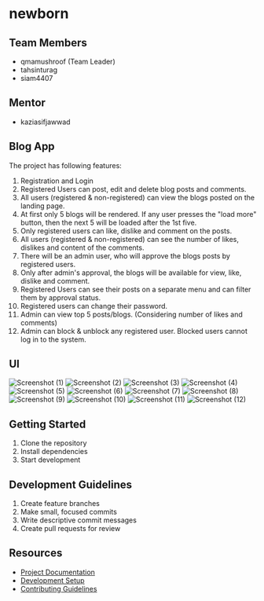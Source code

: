 # newborn

## Team Members
- qmamushroof (Team Leader)
- tahsinturag
- siam4407

## Mentor
- kaziasifjawwad

## Blog App
The project has following features:
1. Registration and Login
1. Registered Users can post, edit and delete blog posts and comments.
1. All users (registered & non-registered) can view the blogs posted on the landing page.
1. At first only 5 blogs will be rendered. If any user presses the "load more" button, then the next 5 will be loaded after the 1st five.
1. Only registered users can like, dislike and comment on the posts.
1. All users  (registered & non-registered) can see the number of likes, dislikes and content of the comments.
1. There will be an admin user, who will approve the blogs posts by registered users.
1. Only after admin's approval, the blogs will be available for view, like, dislike and comment.
1. Registered Users can see their posts on a separate menu and can filter them by approval status.
1. Registered users can change their password.
1. Admin can view top 5 posts/blogs. (Considering number of likes and comments)
1. Admin can block & unblock  any registered user. Blocked users cannot log in to the system.

## UI
![Screenshot (1)](https://github.com/user-attachments/assets/559187b6-507c-4f48-a354-0714dd79eec7)
![Screenshot (2)](https://github.com/user-attachments/assets/84c14510-f189-4c01-aa8c-3a344eddded1)
![Screenshot (3)](https://github.com/user-attachments/assets/59e27406-a528-4d9e-9c51-53a07f124dd4)
![Screenshot (4)](https://github.com/user-attachments/assets/584ccad9-231f-466b-834a-6240f12389c2)
![Screenshot (5)](https://github.com/user-attachments/assets/8bc97196-b966-4563-8fe3-0710c1cff772)
![Screenshot (6)](https://github.com/user-attachments/assets/2237118f-8908-4cbc-8f07-911c66035c68)
![Screenshot (7)](https://github.com/user-attachments/assets/5b1c5b25-569a-434d-9093-b32799100e82)
![Screenshot (8)](https://github.com/user-attachments/assets/55834173-5fa9-485a-a27f-cfaf61b2bc81)
![Screenshot (9)](https://github.com/user-attachments/assets/200597ab-299d-43b8-bcf3-e098075b67dd)
![Screenshot (10)](https://github.com/user-attachments/assets/e4f3f95c-ed4c-4f0e-a490-b28e2430a517)
![Screenshot (11)](https://github.com/user-attachments/assets/933a4275-6fd0-4f78-80ee-85d8bd08e485)
![Screenshot (12)](https://github.com/user-attachments/assets/fcad2bb3-ad5a-435b-ab34-f01c3e86ed61)

## Getting Started
1. Clone the repository
2. Install dependencies
3. Start development

## Development Guidelines
1. Create feature branches
2. Make small, focused commits
3. Write descriptive commit messages
4. Create pull requests for review

## Resources
- [Project Documentation](docs/)
- [Development Setup](docs/setup.md)
- [Contributing Guidelines](CONTRIBUTING.md)
